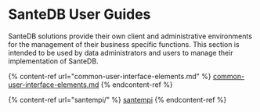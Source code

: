 # SanteDB User Guides

SanteDB solutions provide their own client and administrative environments for the management of their business specific functions. This section is intended to be used by data administrators and users to manage their implementation of SanteDB.

{% content-ref url="common-user-interface-elements.md" %}
[common-user-interface-elements.md](common-user-interface-elements.md)
{% endcontent-ref %}

{% content-ref url="santempi/" %}
[santempi](santempi/)
{% endcontent-ref %}
